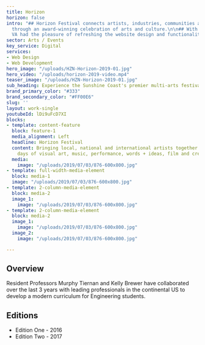```yaml
---
title: Horizon
horizon: false
intro: "## Horizon Festival connects artists, industries, communities and audiences
  through an award-winning celebration of arts and culture.\n\n## With a 4 year relationship,
  VA had the pleasure of refreshing the website design and functionality. "
sector: Arts / Events
key_service: Digital
services:
- Web Design
- Web Development
hero_image: "/uploads/HZN-Horizon-2019-01.jpg"
hero_video: "/uploads/horizon-2019-video.mp4"
teaser_image: "/uploads/HZN-Horizon-2019-01.jpg"
sub_heading: Experience the Sunshine Coast's premier multi-arts festival.
brand_primary_color: "#333"
brand_secondary_color: "#FF00E6"
slug: ''
layout: work-single
youtubeId: lDi9uFcD7XI
blocks:
- template: content-feature
  block: feature-1
  media_alignment: Left
  headline: Horizon Festival
  content: Bringing local, national and international artists together for 10 arts-fuelled
    days of visual art, music, performance, words + ideas, film and creative workshops.
  media:
    image: "/uploads/2019/07/03/876-600x800.jpg"
- template: full-width-media-element
  block: media-1
  image: "/uploads/2019/07/03/876-600x800.jpg"
- template: 2-column-media-element
  block: media-2
  image_1:
    image: "/uploads/2019/07/03/876-600x800.jpg"
- template: 2-column-media-element
  block: media-2
  image_1:
    image: "/uploads/2019/07/03/876-600x800.jpg"
  image_2:
    image: "/uploads/2019/07/03/876-600x800.jpg"

---
```

## Overview

Resident Professors Murphy Tiernan and Kelly Brewer have collaborated over the last 3 years with leading professionals in the continental US to develop a modern curriculum for Engineering students.

## Editions

* Edition One - 2016
* Edition Two - 2017
